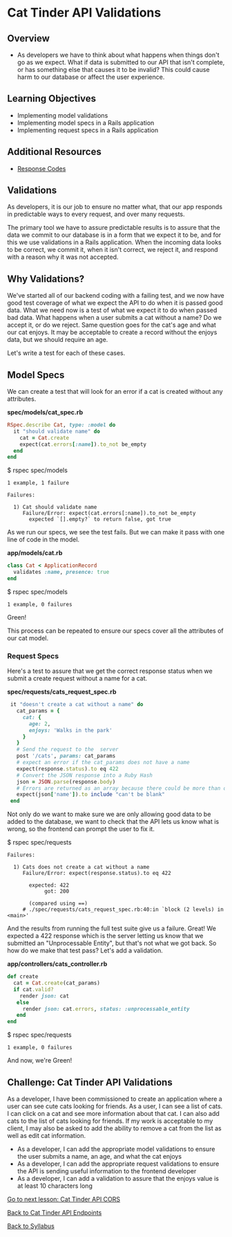 # Cat Tinder API Validations

## Overview
- As developers we have to think about what happens when things don't go as we expect. What if data is submitted to our API that isn't complete, or has something else that causes it to be invalid? This could cause harm to our database or affect the user experience.

## Learning Objectives
- Implementing model validations
- Implementing model specs in a Rails application
- Implementing request specs in a Rails application

## Additional Resources
- [ Response Codes ](https://en.wikipedia.org/wiki/List_of_HTTP_status_codes)

## Validations
As developers, it is our job to ensure no matter what, that our app responds in predictable ways to every request, and over many requests.

The primary tool we have to assure predictable results is to assure that the data we commit to our database is in a form that we expect it to be, and for this we use validations in a Rails application. When the incoming data looks to be correct, we commit it, when it isn't correct, we reject it, and respond with a reason why it was not accepted.

## Why Validations?
We've started all of our backend coding with a failing test, and we now have good test coverage of what we expect the API to do when it is passed good data. What we need now is a test of what we expect it to do when passed bad data. What happens when a user submits a cat without a name? Do we accept it, or do we reject. Same question goes for the cat's age and what our cat enjoys. It may be acceptable to create a record without the enjoys data, but we should require an age.

Let's write a test for each of these cases.

## Model Specs
We can create a test that will look for an error if a cat is created without any attributes.

**spec/models/cat_spec.rb**
```ruby
RSpec.describe Cat, type: :model do
  it "should validate name" do
    cat = Cat.create
    expect(cat.errors[:name]).to_not be_empty
  end
end
```
$ rspec spec/models

```
1 example, 1 failure

Failures:

  1) Cat should validate name
     Failure/Error: expect(cat.errors[:name]).to_not be_empty
       expected `[].empty?` to return false, got true
```

As we run our specs, we see the test fails. But we can make it pass with one line of code in the model.

**app/models/cat.rb**
```ruby
class Cat < ApplicationRecord
  validates :name, presence: true
end
```
$ rspec spec/models
```
1 example, 0 failures
```
Green!

This process can be repeated to ensure our specs cover all the attributes of our cat model.

### Request Specs
Here's a test to assure that we get the correct response status when we submit a create request without a name for a cat.

**spec/requests/cats_request_spec.rb**
```ruby
 it "doesn't create a cat without a name" do
   cat_params = {
     cat: {
       age: 2,
       enjoys: 'Walks in the park'
     }
   }
   # Send the request to the  server
   post '/cats', params: cat_params
   # expect an error if the cat_params does not have a name
   expect(response.status).to eq 422
   # Convert the JSON response into a Ruby Hash
   json = JSON.parse(response.body)
   # Errors are returned as an array because there could be more than one, if there are more than one validation failures on an attribute.
   expect(json['name']).to include "can't be blank"
 end
```

Not only do we want to make sure we are only allowing good data to be added to the database, we want to check that the API lets us know what is wrong, so the frontend can prompt the user to fix it.

$ rspec spec/requests
```
Failures:

  1) Cats does not create a cat without a name
     Failure/Error: expect(response.status).to eq 422

       expected: 422
            got: 200

       (compared using ==)
     # ./spec/requests/cats_request_spec.rb:40:in `block (2 levels) in <main>'
```
And the results from running the full test suite give us a failure. Great! We expected a 422 response which is the server letting us know that we submitted an "Unprocessable Entity", but that's not what we got back. So how do we make that test pass? Let's add a validation.

**app/controllers/cats_controller.rb**
```ruby
def create
  cat = Cat.create(cat_params)
  if cat.valid?
    render json: cat
   else
     render json: cat.errors, status: :unprocessable_entity
   end
end
```

$ rspec spec/requests
```
1 example, 0 failures
```

And now, we're Green!

## Challenge: Cat Tinder API Validations
As a developer, I have been commissioned to create an application where a user can see cute cats looking for friends. As a user, I can see a list of cats. I can click on a cat and see more information about that cat. I can also add cats to the list of cats looking for friends. If my work is acceptable to my client, I may also be asked to add the ability to remove a cat from the list as well as edit cat information.

- As a developer, I can add the appropriate model validations to ensure the user submits a name, an age, and what the cat enjoys
- As a developer, I can add the appropriate request validations to ensure the API is sending useful information to the frontend developer
- As a developer, I can add a validation to assure that the enjoys value is at least 10 characters long

[ Go to next lesson: Cat Tinder API CORS ](./CORS.md)

[ Back to Cat Tinder API Endpoints ](./api_endpoints.md)

[ Back to Syllabus ](../../README.md)
